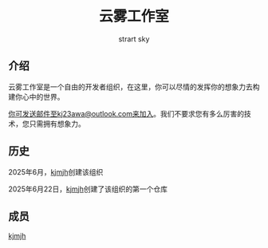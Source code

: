 <h1 align="center">云雾工作室</h1>

<p align="center">strart sky</p>

## 介绍

云雾工作室是一个自由的开发者组织，在这里，你可以尽情的发挥你的想象力去构建你心中的世界。

你可发送邮件至kj23awa@outlook.com来加入。我们不要求您有多么厉害的技术，您只需拥有想象力。

## 历史

2025年6月，[kjmjh](https://github.com/kjmjh)创建该组织

2025年6月22日，[kjmjh](https://github.com/kjmjh)创建了该组织的第一个仓库

## 成员

[kjmjh](https://github.com/kjmjh)
